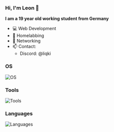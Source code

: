### Hi, I'm Leon 👋

**I am a 19 year old working student from Germany**

- 💻 Web Development
- 🧪 Homelabbing
- 📡 Networking
- 📫 Contact:
  - Discord: @liqki

### OS
![OS](https://skillicons.dev/icons?i=linux,ubuntu,windows)

### Tools
![Tools](https://skillicons.dev/icons?i=bash,bun,discordjs,docker,electron,git,idea,nextjs,nodejs,npm,postgres,react,tailwind,tauri,vite,vscode&perline=8)

### Languages
![Languages](https://skillicons.dev/icons?i=css,html,java,js,py,ts)
